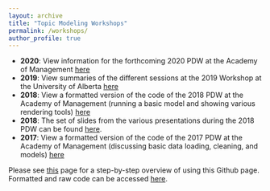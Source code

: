 ```yaml
---
layout: archive
title: "Topic Modeling Workshops"
permalink: /workshops/
author_profile: true
---
```

* <b>2020</b>: View information for the forthcoming 2020 PDW at the Academy of Management <a href="/workshops/2020">here</a> 
* <b>2019</b>: View summaries of the different sessions at the 2019 Workshop at the University of Alberta <a href="/workshops/2019">here</a> 
* <b>2018</b>: View a formatted version of the code of the 2018 PDW at the Academy of Management (running a basic model and showing various rendering tools) <a href="/workshops/2018">here</a>  
* <b>2018</b>: The set of slides from the various presentations during the 2018 PDW can be found <a href="https://docs.google.com/viewer?url=https://github.com/RFJHaans/topicmodeling/raw/master/AoM-PDW-TModel_18_all_v3_1.pdf">here</a>.  
* <b>2017</b>: View a formatted version of the code of the 2017 PDW at the Academy of Management (discussing basic data loading, cleaning, and models) <a href="/workshops/2017">here</a>

Please see <a href="/workshops/howto"> this</a> page for a step-by-step overview of using this Github page. Formatted and raw code can be accessed [here](https://github.com/RFJHaans/topicmodeling/).   
